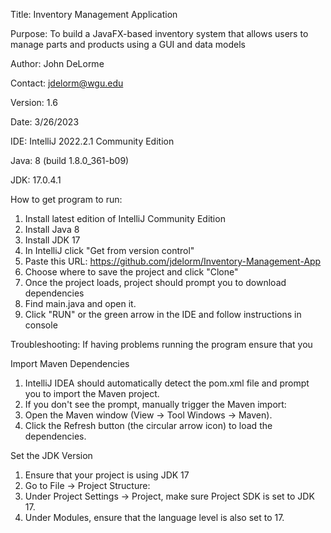 Title: Inventory Management Application

Purpose: To build a JavaFX-based inventory system that allows users to manage parts and products using a GUI and data models

Author: John DeLorme

Contact: jdelorm@wgu.edu

Version: 1.6

Date: 3/26/2023

IDE: IntelliJ 2022.2.1 Community Edition

Java: 8 (build 1.8.0_361-b09)

JDK: 17.0.4.1

How to get program to run:

1. Install latest edition of IntelliJ Community Edition
2. Install Java 8
3. Install JDK 17
4. In IntelliJ click "Get from version control"
5. Paste this URL: https://github.com/jdelorm/Inventory-Management-App
6. Choose where to save the project and click "Clone"
7. Once the project loads, project should prompt you to download dependencies
8. Find main.java and open it.
8. Click "RUN" or the green arrow in the IDE and follow instructions in console

Troubleshooting: If having problems running the program ensure that you

Import Maven Dependencies

1. IntelliJ IDEA should automatically detect the pom.xml file and prompt you to import the Maven project.
2. If you don't see the prompt, manually trigger the Maven import:
3. Open the Maven window (View -> Tool Windows -> Maven).
4. Click the Refresh button (the circular arrow icon) to load the dependencies.

Set the JDK Version

1. Ensure that your project is using JDK 17
2. Go to File -> Project Structure:
3. Under Project Settings -> Project, make sure Project SDK is set to JDK 17.
4. Under Modules, ensure that the language level is also set to 17.
